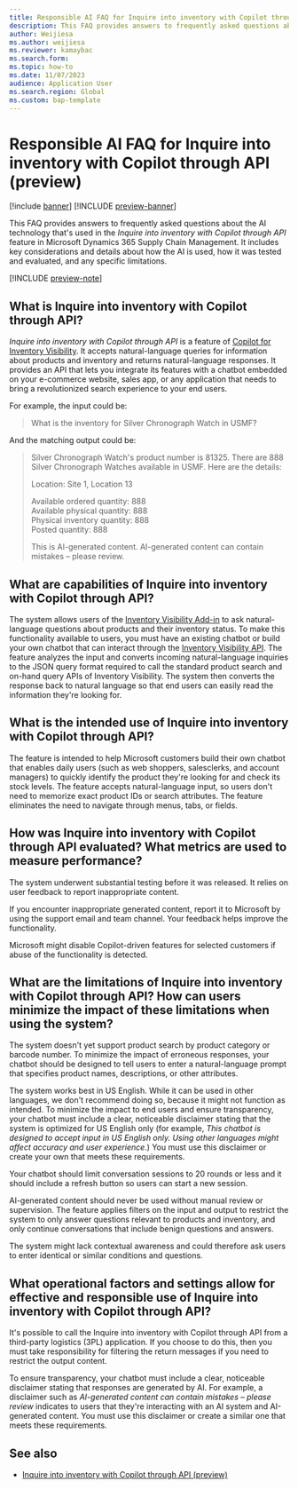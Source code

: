 ```yaml
---
title: Responsible AI FAQ for Inquire into inventory with Copilot through API (preview)
description: This FAQ provides answers to frequently asked questions about the AI technology that's used in the "Inquire into inventory with Copilot through API" feature in Microsoft Dynamics 365 Supply Chain Management. It includes key considerations and details about how the AI is used, how it was tested and evaluated, and any specific limitations.
author: Weijiesa
ms.author: weijiesa
ms.reviewer: kamaybac
ms.search.form:
ms.topic: how-to
ms.date: 11/07/2023
audience: Application User
ms.search.region: Global
ms.custom: bap-template
---
```


# Responsible AI FAQ for Inquire into inventory with Copilot through API (preview)

[!include [banner](../includes/banner.md)]
[!INCLUDE [preview-banner](includes/preview-banner.md)]

This FAQ provides answers to frequently asked questions about the AI technology that's used in the *Inquire into inventory with Copilot through API* feature in Microsoft Dynamics 365 Supply Chain Management. It includes key considerations and details about how the AI is used, how it was tested and evaluated, and any specific limitations.

[!INCLUDE [preview-note](includes/preview-note.md)]

## What is Inquire into inventory with Copilot through API?

*Inquire into inventory with Copilot through API* is a feature of [Copilot for Inventory Visibility](inventory/inventory-visibility-copilot-api.md). It accepts natural-language queries for information about products and inventory and returns natural-language responses. It provides an API that lets you integrate its features with a chatbot embedded on your e-commerce website, sales app, or any application that needs to bring a revolutionized search experience to your end users.

For example, the input could be:

> What is the inventory for Silver Chronograph Watch in USMF?

And the matching output could be:

> Silver Chronograph Watch's product number is 81325. There are 888 Silver Chronograph Watches available in USMF. Here are the details:
>
> Location: Site 1, Location 13
>
> Available ordered quantity: 888<br>
> Available physical quantity: 888<br>
> Physical inventory quantity: 888<br>
> Posted quantity: 888
>
> This is AI-generated content. AI-generated content can contain mistakes – please review.

## What are capabilities of Inquire into inventory with Copilot through API?

The system allows users of the [Inventory Visibility Add-in](inventory/inventory-visibility.md) to ask natural-language questions about products and their inventory status. To make this functionality available to users, you must have an existing chatbot or build your own chatbot that can interact through the [Inventory Visibility API](inventory/inventory-visibility-copilot-api.md). The feature analyzes the input and converts incoming natural-language inquiries to the JSON query format required to call the standard product search and on-hand query APIs of Inventory Visibility. The system then converts the response back to natural language so that end users can easily read the information they're looking for.

## What is the intended use of Inquire into inventory with Copilot through API?

The feature is intended to help Microsoft customers build their own chatbot that enables daily users (such as web shoppers, salesclerks, and account managers) to quickly identify the product they're looking for and check its stock levels. The feature accepts natural-language input, so users don't need to memorize exact product IDs or search attributes. The feature eliminates the need to navigate through menus, tabs, or fields.

## How was Inquire into inventory with Copilot through API evaluated? What metrics are used to measure performance?

The system underwent substantial testing before it was released. It relies on user feedback to report inappropriate content.

If you encounter inappropriate generated content, report it to Microsoft by using the support email and team channel. Your feedback helps improve the functionality.

Microsoft might disable Copilot-driven features for selected customers if abuse of the functionality is detected.

## What are the limitations of Inquire into inventory with Copilot through API? How can users minimize the impact of these limitations when using the system?

The system doesn't yet support product search by product category or barcode number. To minimize the impact of erroneous responses, your chatbot should be designed to tell users to enter a natural-language prompt that specifies product names, descriptions, or other attributes.

The system works best in US English. While it can be used in other languages, we don't recommend doing so, because it might not function as intended. To minimize the impact to end users and ensure transparency, your chatbot must include a clear, noticeable disclaimer stating that the system is optimized for US English only (for example, *This chatbot is designed to accept input in US English only. Using other languages might affect accuracy and user experience*.) You must use this disclaimer or create your own that meets these requirements.

Your chatbot should limit conversation sessions to 20 rounds or less and it should include a refresh button so users can start a new session.

AI-generated content should never be used without manual review or supervision. The feature applies filters on the input and output to restrict the system to only answer questions relevant to products and inventory, and only continue conversations that include benign questions and answers.

The system might lack contextual awareness and could therefore ask users to enter identical or similar conditions and questions.

## What operational factors and settings allow for effective and responsible use of Inquire into inventory with Copilot through API?

It's possible to call the Inquire into inventory with Copilot through API from a third-party logistics (3PL) application. If you choose to do this, then you must take responsibility for filtering the return messages if you need to restrict the output content.

To ensure transparency, your chatbot must include a clear, noticeable disclaimer stating that responses are generated by AI. For example, a disclaimer such as *AI-generated content can contain mistakes – please review* indicates to users that they're interacting with an AI system and AI-generated content. You must use this disclaimer or create a similar one that meets these requirements.

## See also

- [Inquire into inventory with Copilot through API (preview)](inventory/inventory-visibility-copilot-api.md)
